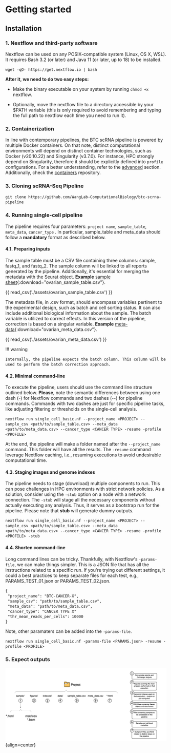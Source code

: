 # Getting started

## Installation

### 1. Nextflow and third-party software

Nextflow can be used on any POSIX-compatible system (Linux, OS X, WSL). It requires Bash 3.2 (or later) and Java 11 (or later, up to 18) to be installed.

```{ .bash .copy }
wget -qO- https://get.nextflow.io | bash
```

**After it, we need to do two easy steps:**

* Make the binary executable on your system by running `chmod +x` nextflow.

* Optionally, move the nextflow file to a directory accessible by your $PATH variable (this is only required to avoid remembering and typing the full path to nextflow each time you need to run it).

### 2. Containerization

In line with contemporary pipelines, the BTC scRNA pipeline is powered by multiple Docker containers. On that note, distinct computational environments will depend on distinct container technologies, such as Docker (v20.10.22) and Singularity (v3.7.0). For instance, HPC strongly depend on Singularity, therefore it should be explicitly defined into `profile` configurations. For a better understanding, refer to the [advanced](advanced.md) section. Additionally, check the [containers](https://github.com/break-through-cancer/btc-sc-containers) repository.

### 3. Cloning scRNA-Seq Pipeline

```{ .bash .copy }
git clone https://github.com/WangLab-ComputationalBiology/btc-scrna-pipeline
```
### 4. Running single-cell pipeline

The pipeline requires four parameters: `project name`, `sample_table`, `meta_data`, `cancer_type` . In particular, sample_table and meta_data should follow a **mandatory** format as described below.

#### 4.1. Preparing inputs

The sample table must be a CSV file containing three columns: sample, fastq_1, and fastq_2. The sample column will be linked to all reports generated by the pipeline. Additionally, it's essential for merging the metadata with the Seurat object. **Example** [sample sheet](./assets/ovarian_sample_table.csv){:download="ovarian_sample_table.csv"}.

{{ read_csv('./assets/ovarian_sample_table.csv') }}

The metadata file, in .csv format, should encompass variables pertinent to the experimental design, such as batch and cell sorting status. It can also include additional biological information about the sample. The batch variable is utilized to correct effects. In this version of the pipeline, correction is based on a singular variable. **Example** [meta-data](./assets/ovarian_meta_data.csv){:download="ovarian_meta_data.csv"}.

{{ read_csv('./assets/ovarian_meta_data.csv') }}

!!! warning

    Internally, the pipeline expects the batch column. This column will be used to perform the batch correction approach.

#### 4.2. Minimal command-line

To execute the pipeline, users should use the command line structure outlined below. **Please**, note the semantic differences between using one dash (-) for Nextflow commands and two dashes (--) for pipeline commands. Commands with two dashes are just for specific pipeline tasks, like adjusting filtering or thresholds on the single-cell analysis.

```{ .bash .copy }
nextflow run single_cell_basic.nf --project_name <PROJECT> --sample_csv <path/to/sample_table.csv> --meta_data <path/to/meta_data.csv> --cancer_type <CANCER TYPE> -resume -profile <PROFILE>
```
At the end, the pipeline will make a folder named after the `--project_name` command. This folder will have all the results. The `-resume` command leverage Nextflow caching, i.e., resuming executions to avoid undesirable computational time.

#### 4.3. Staging images and genome indexes

The pipeline needs to stage (download) multiple components to run. This can pose challenges in HPC environments with strict network policies. As a solution, consider using the `-stub` option on a node with a network connection. The `-stub` will stage all the necessary components without actually executing any analysis. Thus, it serves as a bootstrap run for the pipeline. Please note that **stub** will generate dummy outputs.

```{ .bash .copy }
nextflow run single_cell_basic.nf --project_name <PROJECT> --sample_csv <path/to/sample_table.csv> --meta_data <path/to/meta_data.csv> --cancer_type <CANCER TYPE> -resume -profile <PROFILE> -stub
```
#### 4.4. Shorten command-line

Long command lines can be tricky. Thankfully, with Nextflow's `-params-file`, we can make things simpler. This is a JSON file that has all the instructions related to a specific run. If you're trying out different settings, it could a best practices to keep separate files for each test, e.g., PARAMS_TEST_01.json or PARAMS_TEST_02.json.

```{ .bash .copy }
{
 "project_name": "BTC-CANCER-X",
 "sample_csv": "path/to/sample_table.csv",
 "meta_data": "path/to/meta_data.csv",
 "cancer_type": "CANCER TYPE X"
 "thr_mean_reads_per_cells": 10000
}
```

Note, other paramaters can be added into the `-params-file`. 

```{ .bash .copy }
nextflow run single_cell_basic.nf -params-file <PARAMS.json> -resume -profile <PROFILE>
```

### 5. Expect outputs

![Image caption](figures/schema-output.png){align=center}

